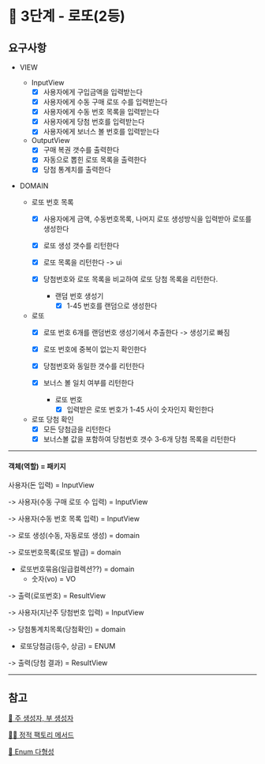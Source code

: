 # 🚀 3단계 - 로또(2등)

## 요구사항

* VIEW
  * InputView
    * [x] 사용자에게 구입금액을 입력받는다
    * [x] 사용자에게 수동 구매 로또 수를 입력받는다
    * [x] 사용자에게 수동 번호 목록을 입력받는다
    * [x] 사용자에게 당첨 번호를 입력받는다
    * [x] 사용자에게 보너스 볼 번호를 입력받는다

  * OutputView
    * [x] 구매 복권 갯수를 출력한다
    * [x] 자동으로 뽑힌 로또 목록을 출력한다
    * [x] 당첨 통계치를 출력한다

* DOMAIN

  * 로또 번호 목록
    * [x] 사용자에게 금액, 수동번호목록, 나머지 로또 생성방식을 입력받아 로또를 생성한다
    * [x] 로또 생성 갯수를 리턴한다
    * [x] 로또 목록을 리턴한다 -> ui
    * [x] 당첨번호와 로또 목록을 비교하여 로또 당첨 목록을 리턴한다.
    
      * 랜덤 번호 생성기
        * [x] 1-45 번호를 랜덤으로 생성한다

  * 로또
    * [x] 로또 번호 6개를 랜덤번호 생성기에서 추출한다 -> 생성기로 빠짐
    * [x] 로또 번호에 중복이 없는지 확인한다
    * [x] 당첨번호와 동일한 갯수를 리턴한다
    * [x] 보너스 볼 일치 여부를 리턴한다
    
      * 로또 번호
        * [x] 입력받은 로또 번호가 1-45 사이 숫자인지 확인한다

  * 로또 당첨 확인
    * [x] 모든 당첨금을 리턴한다
    * [x] 보너스볼 값을 포함하여 당첨번호 갯수 3-6개 당첨 목록을 리턴한다 

---

#### 객체(역할) = 패키지

사용자(돈 입력) = InputView

-> 사용자(수동 구매 로또 수 입력) = InputView

-> 사용자(수동 번호 목록 입력) = InputView

-> 로또 생성(수동, 자동로또 생성) = domain

-> 로또번호목록(로또 발급) = domain
  - 로또번호묶음(일급컬렉션??) = domain
    - 숫자(vo) = VO

-> 출력(로또번호) = ResultView

-> 사용자(지난주 당첨번호 입력) = InputView

-> 당첨통계치목록(당첨확인) = domain
  - 로또당첨금(등수, 상금) = ENUM

-> 출력(당첨 결과) = ResultView

---

## 참고
[🎈 주 생성자, 부 생성자](https://velog.io/@injoon2019/%EC%A3%BC-%EC%83%9D%EC%84%B1%EC%9E%90-%EB%B6%80-%EC%83%9D%EC%84%B1%EC%9E%90)

[🧚‍♂️ 정적 팩토리 메서드](https://inpa.tistory.com/entry/GOF-%F0%9F%92%A0-%EC%A0%95%EC%A0%81-%ED%8C%A9%ED%86%A0%EB%A6%AC-%EB%A9%94%EC%84%9C%EB%93%9C-%EC%83%9D%EC%84%B1%EC%9E%90-%EB%8C%80%EC%8B%A0-%EC%82%AC%EC%9A%A9%ED%95%98%EC%9E%90)

[🌈 Enum 다형성](https://velog.io/@ljinsk3/Enum%EC%9C%BC%EB%A1%9C-%EB%8B%A4%ED%98%95%EC%84%B1%EC%9D%84-%EA%B5%AC%ED%98%84%ED%95%98%EB%8A%94-%EB%B0%A9%EB%B2%95)

